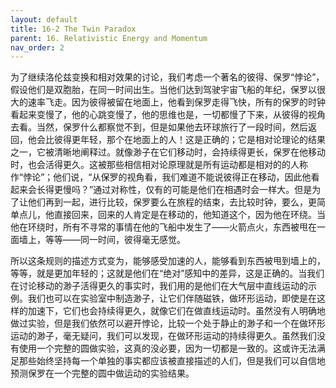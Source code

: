 ```yaml
---
layout: default
title: 16-2 The Twin Paradox
parent: 16. Relativistic Energy and Momentum
nav_order: 2
---
```

为了继续洛伦兹变换和相对效果的讨论，我们考虑一个著名的彼得、保罗“悖论”，假设他们是双胞胎，在同一时间出生。当他们达到驾驶宇宙飞船的年纪，保罗以很大的速率飞走。因为彼得被留在地面上，他看到保罗走得飞快，所有的保罗的时钟看起来变慢了，他的心跳变慢了，他的思维也是，一切都慢了下来，从彼得的视角去看。当然，保罗什么都察觉不到，但是如果他去环球旅行了一段时间，然后返回，他会比彼得更年轻，那个在地面上的人！这是正确的；它是相对论理论的结果之一，它被清晰地阐释过。就像渺子在它们移动时，会持续得更长，保罗在他移动时，也会活得更久。这被那些相信相对论原理就是所有运动都是相对的的人称作“悖论”；他们说，“从保罗的视角看，我们难道不能说彼得正在移动，因此他看起来会长得更慢吗？”通过对称性，仅有的可能是他们在相遇时会一样大。但是为了让他们再到一起，进行比较，保罗要么在旅程的结束，去比较时钟，要么，更简单点儿，他直接回来，回来的人肯定是在移动的，他知道这个，因为他在环绕。当他在环绕时，所有不寻常的事情在他的飞船中发生了——火箭点火，东西被甩在一面墙上，等等——同一时间，彼得毫无感觉。

所以这条规则的描述方式变为，能够感受加速的人，能够看到东西被甩到墙上的，等等，就是更加年轻的；这就是他们在“绝对”感知中的差异，这是正确的。当我们在讨论移动的渺子活得更久的事实时，我们用的是他们在大气层中直线运动的示例。我们也可以在实验室中制造渺子，让它们伴随磁铁，做环形运动，即使是在这样的加速下，它们也会持续得更久，就像它们在做直线运动时。虽然没有人明确地做过实验，但是我们依然可以避开悖论，比较一个处于静止的渺子和一个在做环形运动的渺子，毫无疑问，我们可以发现，在做环形运动的持续得更久。虽然我们没有使用一个完整的圆做实验，这真的没必要，因为一切都是一致的。这或许无法满足那些始终坚持每一个单独的事实都应该被直接描述的人们，但是我们可以自信地预测保罗在一个完整的圆中做运动的实验结果。
